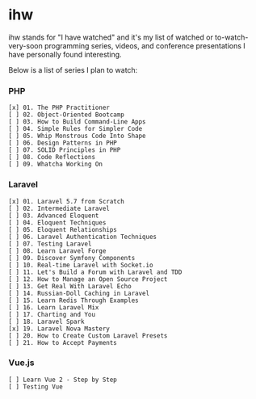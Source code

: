 # ihw

ihw stands for "I have watched" and it's my list of watched or 
to-watch-very-soon programming series, videos, and conference presentations 
I have personally found interesting.

Below is a list of series I plan to watch:

### PHP

    [x] 01. The PHP Practitioner
    [ ] 02. Object-Oriented Bootcamp
    [ ] 03. How to Build Command-Line Apps
    [ ] 04. Simple Rules for Simpler Code
    [ ] 05. Whip Monstrous Code Into Shape
    [ ] 06. Design Patterns in PHP
    [ ] 07. SOLID Principles in PHP
    [ ] 08. Code Reflections
    [ ] 09. Whatcha Working On

    
### Laravel
    
    [x] 01. Laravel 5.7 from Scratch
    [ ] 02. Intermediate Laravel
    [ ] 03. Advanced Eloquent
    [ ] 04. Eloquent Techniques
    [ ] 05. Eloquent Relationships
    [ ] 06. Laravel Authentication Techniques
    [ ] 07. Testing Laravel
    [ ] 08. Learn Laravel Forge
    [ ] 09. Discover Symfony Components
    [ ] 10. Real-time Laravel with Socket.io
    [ ] 11. Let's Build a Forum with Laravel and TDD
    [ ] 12. How to Manage an Open Source Project
    [ ] 13. Get Real With Laravel Echo
    [ ] 14. Russian-Doll Caching in Laravel
    [ ] 15. Learn Redis Through Examples
    [ ] 16. Learn Laravel Mix
    [ ] 17. Charting and You
    [ ] 18. Laravel Spark
    [x] 19. Laravel Nova Mastery
    [ ] 20. How to Create Custom Laravel Presets
    [ ] 21. How to Accept Payments

### Vue.js

    [ ] Learn Vue 2 - Step by Step
    [ ] Testing Vue
